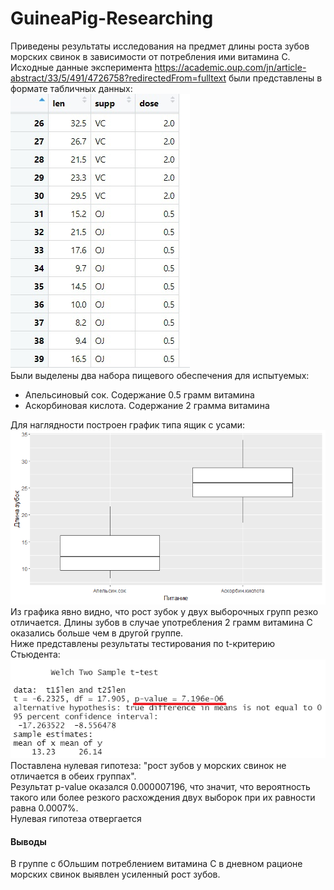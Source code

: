 # GuineaPig-Researching
Приведены результаты исследования на предмет длины роста зубов морских свинок в зависимости от потребления ими витамина С.  
Исходные данные эксперимента https://academic.oup.com/jn/article-abstract/33/5/491/4726758?redirectedFrom=fulltext
были представлены в формате табличных данных:  
![Обзор данных](https://github.com/PolkaDott/GuineaPig-Researching/blob/2131d7651e93c7a225766dd795eee25e340d1687/screenshots/datapreview.jpg)  
Были выделены два набора пищевого обеспечения для испытуемых:  
- Апельсиновый сок. Содержание 0.5 грамм витамина  
- Аскорбиновая кислота. Содержание 2 грамма витамина  

Для наглядности построен график типа ящик с усами:  
![График выборок](https://github.com/PolkaDott/GuineaPig-Researching/blob/911b165e825c1f83dcb3b387fb81a4bdf4167d13/screenshots/boxplot.png)  
Из графика явно видно, что рост зубок у двух выборочных групп резко отличается. Длины зубов в случае употребления 2 грамм витамина С оказались больше чем в другой группе.  
Ниже представлены результаты тестирования по t-критерию Стьюдента:  
![T-тест](https://github.com/PolkaDott/GuineaPig-Researching/blob/911b165e825c1f83dcb3b387fb81a4bdf4167d13/screenshots/t-test.png)  
Поставлена нулевая гипотеза: "рост зубов у морских свинок не отличается в обеих группах".    
Результат p-value оказался 0.000007196, что значит, что вероятность такого или более резкого расхождения двух выборок при их равности равна 0.0007%.  
Нулевая гипотеза отвергается  
#### Выводы  
В группе с бОльшим потреблением витамина С в дневном рационе морских свинок выявлен усиленный рост зубов.  
